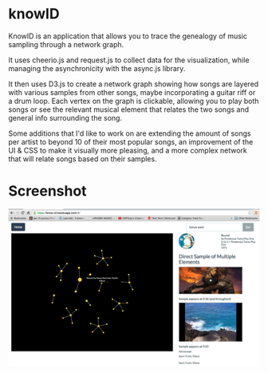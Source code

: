 # knowID
KnowID is an application that allows you to trace the genealogy of music sampling through a network graph.

It uses cheerio.js and request.js to collect data for the visualization, while managing the asynchronicity with the async.js library.  

It then uses D3.js to create a network graph showing how songs are layered with various samples from other songs, maybe incorporating a guitar riff or a drum loop. Each vertex on the graph is clickable, allowing you to play both songs or see the relevant musical element that relates the two songs and general info surrounding the song. 

Some additions that I'd like to work on are extending the amount of songs per artist to beyond 10 of their most popular songs, an improvement of the UI & CSS to make it visually more pleasing, and a more complex network that will relate songs based on their samples. 

# Screenshot
![Alt text](https://github.com/jomonavi/knowID/blob/master/public/images/%20screenshot.png)


